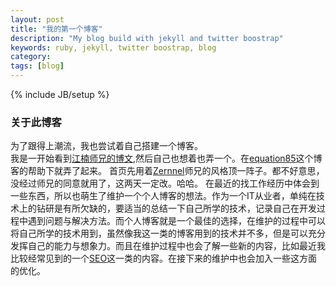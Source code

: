 ```yaml
---
layout: post
title: "我的第一个博客"
description: "My blog build with jekyll and twitter boostrap"
keywords: ruby, jekyll, twitter boostrap, blog
category: 
tags: [blog]
---
```

{% include JB/setup %}
### 关于此博客
为了跟得上潮流，我也尝试着自己搭建一个博客。  
我是一开始看到[江楠师兄的博文](http://jeweller-tsai.github.com/jekyll/2011/07/12/Building-my-first-blog-with-jekyll/),然后自己也想着也弄一个。在[equation85](http://equation85.github.com/blog/blog-with-github-and-jekyll/)这个博客的帮助下就弄了起来。
首页先用着[Zernnel](http://zernel.me/)师兄的风格顶一阵子。都不好意思，没经过师兄的同意就用了，这两天一定改。哈哈。
在最近的找工作经历中体会到一些东西，所以也萌生了维护一个个人博客的想法。作为一个IT从业者，单纯在技术上的钻研是有所欠缺的，要适当的总结一下自己所学的技术，记录自己在开发过程中遇到问题与解决方法。而个人博客就是一个最佳的选择，在维护的过程中可以将自己所学的技术用到，虽然像我这一类的博客用到的技术并不多，但是可以充分发挥自己的能力与想象力。而且在维护过程中也会了解一些新的内容，比如最近我比较经常见到的一个[SEO](http://baike.baidu.com/view/1047.htm)这一类的内容。在接下来的维护中也会加入一些这方面的优化。
